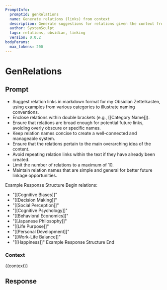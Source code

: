 ```yaml
---
PromptInfo:
  promptId: genRelations
  name: Generate relations (links) from context
  description: Generate suggestions for relations given the context from the currently active note.
  author: SystemSculpt
  tags: relations, obsidian, linking
  version: 0.0.2
bodyParams:
  max_tokens: 200
---
```


# GenRelations

## Prompt

- Suggest relation links in markdown format for my Obsidian Zettelkasten, using examples from various categories to illustrate naming conventions.
- Enclose relations within double brackets (e.g., [[Category Name]]).
- Ensure that relations are broad enough for potential future links, avoiding overly obscure or specific names.
- Keep relation names concise to create a well-connected and manageable system.
- Ensure that the relations pertain to the main overarching idea of the content.
- Avoid repeating relation links within the text if they have already been created.
- Limit the number of relations to a maximum of 10.
- Maintain relation names that are simple and general for better future linkage opportunities.

Example Response Structure Begin
relations:

- "[[Cognitive Biases]]"
- "[[Decision Making]]"
- "[[Social Perception]]"
- "[[Cognitive Psychology]]"
- "[[Behavioral Economics]]"
- "[[Japanese Philosophy]]"
- "[[Life Purpose]]"
- "[[Personal Development]]"
- "[[Work-Life Balance]]"
- "[[Happiness]]"
  Example Response Structure End

### Context

{{context}}

## Response
